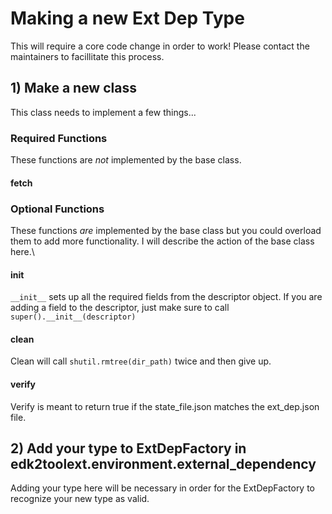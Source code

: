 # Making a new Ext Dep Type

This will require a core code change in order to work! Please contact the maintainers to facillitate this process.

## 1) Make a new class

This class needs to implement a few things...

### Required Functions

These functions are *not* implemented by the base class.

#### fetch

### Optional Functions

These functions *are* implemented by the base class but you could overload them to add more functionality.
I will describe the action of the base class here.\

#### __init__

`__init__` sets up all the required fields from the descriptor object. If you are adding a field to the descriptor, just make sure to call `super().__init__(descriptor)`

#### clean

Clean will call `shutil.rmtree(dir_path)` twice and then give up.

#### verify

Verify is meant to return true if the state_file.json matches the ext_dep.json file.

## 2) Add your type to ExtDepFactory in edk2toolext.environment.external_dependency

Adding your type here will be necessary in order for the ExtDepFactory to recognize your new type as valid.